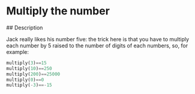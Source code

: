 # Multiply the number

## Description

Jack really likes his number five: the trick here is that you have to multiply each number by 5 raised to the number of digits of each numbers, so, for example:

```python
multiply(3)==15
multiply(10)==250
multiply(200)==25000
multiply(0)==0
multiply(-3)==-15
```
